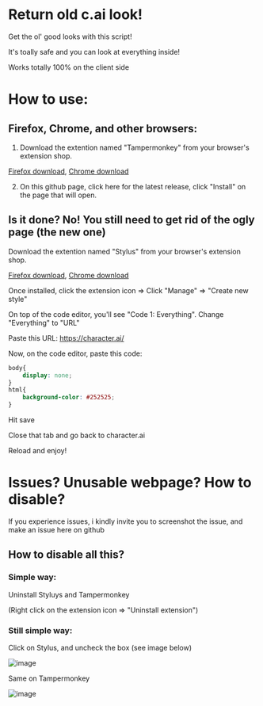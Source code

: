 # Return old c.ai look!
Get the ol' good looks with this script!

It's toally safe and you can look at everything inside!

Works totally 100% on the client side

# How to use:
## Firefox, Chrome, and other browsers:
1. Download the extention named "Tampermonkey" from your browser's extension shop.

[Firefox download](https://addons.mozilla.org/es/firefox/addon/tampermonkey/),
[Chrome download](https://chromewebstore.google.com/detail/tampermonkey/dhdgffkkebhmkfjojejmpbldmpobfkfo)

2. On this github page, click here for the latest release, click "Install" on the page that will open.
   
  ## Is it done? **No! You still need to get rid of the ogly page (the new one)**
Download the extention named "Stylus" from your browser's extension shop.

  [Firefox download](https://addons.mozilla.org/es/firefox/addon/styl-us/),
  [Chrome download](https://chromewebstore.google.com/detail/stylus/clngdbkpkpeebahjckkjfobafhncgmne)
  
  Once installed, click the extension icon => Click "Manage" => "Create new style"
  
  On top of the code editor, you'll see "Code 1: Everything". Change "Everything" to "URL"
  
  Paste this URL: https://character.ai/
  
  Now, on the code editor, paste this code:
  
  ```CSS
  body{
      display: none;
  }
  html{
      background-color: #252525;
  }
```

  Hit save
  
  Close that tab and go back to character.ai
  
  Reload and enjoy!


  # Issues? Unusable webpage? How to disable?

  If you experience issues, i kindly invite you to screenshot the issue, and make an issue here on github

  ## How to disable all this?

  ### Simple way:
  Uninstall Styluys and Tampermonkey

(Right click on the extension icon => "Uninstall extension")

  ### Still simple way:
  Click on Stylus, and uncheck the box (see image below)
  
  ![image](https://github.com/user-attachments/assets/40d7d092-f4b1-45fd-a2a8-d854a07aa241)

  Same on Tampermonkey
  
  ![image](https://github.com/user-attachments/assets/635d5a5b-e3fb-4727-9c1d-1e925daf2a40)

